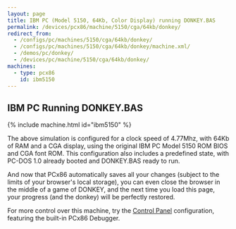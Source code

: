 ```yaml
---
layout: page
title: IBM PC (Model 5150, 64Kb, Color Display) running DONKEY.BAS
permalink: /devices/pcx86/machine/5150/cga/64kb/donkey/
redirect_from:
  - /configs/pc/machines/5150/cga/64kb/donkey/
  - /configs/pc/machines/5150/cga/64kb/donkey/machine.xml/
  - /demos/pc/donkey/
  - /devices/pc/machine/5150/cga/64kb/donkey/
machines:
  - type: pcx86
    id: ibm5150
---
```


IBM PC Running DONKEY.BAS
---

{% include machine.html id="ibm5150" %}

The above simulation is configured for a clock speed of 4.77Mhz, with 64Kb of RAM and a CGA display,
using the original IBM PC Model 5150 ROM BIOS and CGA font ROM.  This configuration also includes a
predefined state, with PC-DOS 1.0 already booted and DONKEY.BAS ready to run.

And now that PCx86 automatically saves all your changes (subject to the limits of your browser's local
storage), you can even close the browser in the middle of a game of DONKEY, and the next time you load
this page, your progress (and the donkey) will be perfectly restored.

For more control over this machine, try the [Control Panel](debugger/) configuration, featuring the
built-in PCx86 Debugger.
